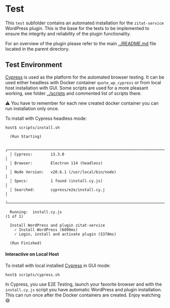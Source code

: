 # Test

This `test` subfolder contains an automated installation for the `zitat-service` WordPress plugin. This is the base for the tests to be implemented to ensure the integrity and reliability of the plugin functionality. 

For an overview of the plugin please refer to the main [../README.md](../README.md) file located in the parent directory.

## Test Environment

[Cypress](https://www.cypress.io/) is used as the platform for the automated browser testing. It can be used either headless with Docker container `quote_wp_cypress` or from local host installation with GUI. Some scripts are used for a more pleasant working, see folder [../scripts](../scripts/) and commented list of scripts there.

:warning: You have to remember for each new created docker container you can run installation only once.

To install with Cypress headless mode:
```
host$ scripts/install.sh

  (Run Starting)

  ┌──────────────────────────────────────────────────────────────────────────────────────┐
  │ Cypress:        13.3.0                                                               │
  │ Browser:        Electron 114 (headless)                                              │
  │ Node Version:   v20.6.1 (/usr/local/bin/node)                                        │
  │ Specs:          1 found (install.cy.js)                                              │
  │ Searched:       cypress/e2e/install.cy.j                                             │
  └──────────────────────────────────────────────────────────────────────────────────────┘
                                                                                                    
  Running:  install.cy.js                                                         (1 of 1)

  Install WordPress and plugin zitat-service
    ✓ Install WordPress (6896ms)
    ✓ Login, install and activate plugin (5378ms)

  (Run Finished)
```

#### Interactive on Local Host

To install with local installed [Cypress](https://www.cypress.io/) in GUI mode:
```
host$ scripts/cypress.sh
```

In Cypress, you use E2E Testing, launch your favorite browser and with the `install.cy.js` script you have automatic WordPress and plugin installation. This can run once after the Docker containers are created. Enjoy watching :smile:
